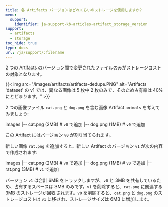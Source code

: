 ```yaml
---
title: 各 Artifacts バージョンはどれくらいのストレージを使用しますか?
menu:
  support:
    identifier: ja-support-kb-articles-artifact_storage_version
support:
  - artifacts
  - storage
toc_hide: true
type: docs
url: /ja/support/:filename
---
```

2 つの Artifacts のバージョン間で変更されたファイルのみがストレージコストの対象となります。

{{< img src="/images/artifacts/artifacts-dedupe.PNG" alt="Artifacts 'dataset' の v1 では、異なる画像は 5 枚中 2 枚のみで、そのため占有率は 40% にとどまります。" >}}

2 つの画像ファイル `cat.png` と `dog.png` を含む画像 Artifact `animals` を考えてみましょう:

images
|-- cat.png (2MB) # `v0` で追加
|-- dog.png (1MB) # `v0` で追加

この Artifact にはバージョン `v0` が割り当てられます。

新しい画像 `rat.png` を追加すると、新しい Artifact のバージョン `v1` が次の内容で作成されます:

images
|-- cat.png (2MB) # `v0` で追加
|-- dog.png (1MB) # `v0` で追加
|-- rat.png (3MB) # `v1` で追加

バージョン `v1` は合計 6MB をトラックしますが、`v0` と 3MB を共有しているため、占有するスペースは 3MB のみです。`v1` を削除すると、`rat.png` に関連する 3MB のストレージが回収されます。`v0` を削除すると、`cat.png` と `dog.png` のストレージコストは `v1` に移され、ストレージサイズは 6MB に増加します。